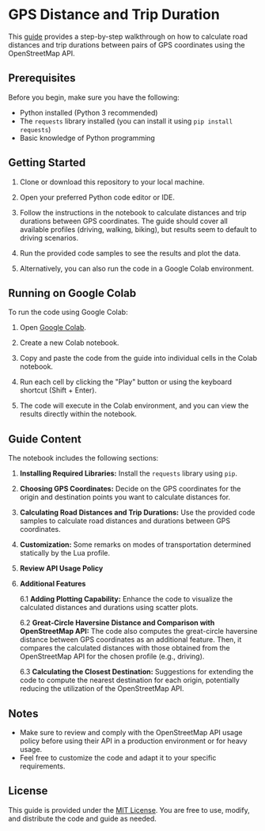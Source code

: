 # GPS Distance and Trip Duration

This [guide](https://github.com/gpulina/GPS-Distance-Duration/blob/main/GPS_Distance_Duration.ipynb) provides a step-by-step walkthrough on how to calculate road distances and trip durations between pairs of GPS coordinates using the OpenStreetMap API.

## Prerequisites

Before you begin, make sure you have the following:

- Python installed (Python 3 recommended)
- The `requests` library installed (you can install it using `pip install requests`)
- Basic knowledge of Python programming

## Getting Started

1. Clone or download this repository to your local machine.

2. Open your preferred Python code editor or IDE.

3. Follow the instructions in the notebook to calculate distances and trip durations between GPS coordinates. The guide should cover all available profiles (driving, walking, biking), but results seem to default to driving scenarios.

4. Run the provided code samples to see the results and plot the data.

5. Alternatively, you can also run the code in a Google Colab environment.

## Running on Google Colab

To run the code using Google Colab:

1. Open [Google Colab](https://colab.research.google.com/).

2. Create a new Colab notebook.

3. Copy and paste the code from the guide into individual cells in the Colab notebook.

4. Run each cell by clicking the "Play" button or using the keyboard shortcut (Shift + Enter).

5. The code will execute in the Colab environment, and you can view the results directly within the notebook.

## Guide Content

The notebook includes the following sections:

1. **Installing Required Libraries:** Install the `requests` library using `pip`.

2. **Choosing GPS Coordinates:** Decide on the GPS coordinates for the origin and destination points you want to calculate distances for.

3. **Calculating Road Distances and Trip Durations:** Use the provided code samples to calculate road distances and durations between GPS coordinates.

4. **Customization:** Some remarks on modes of transportation determined statically by the Lua profile. 

5. **Review API Usage Policy**

6. **Additional Features**
  
    6.1 **Adding Plotting Capability:** Enhance the code to visualize the calculated distances and durations using scatter plots.

    6.2 **Great-Circle Haversine Distance and Comparison with OpenStreetMap API:** The code also computes the great-circle haversine distance between GPS coordinates as an additional feature. Then, it compares the calculated distances with those obtained from the OpenStreetMap API for the chosen profile (e.g., driving).

   6.3 **Calculating the Closest Destination:** Suggestions for extending the code to compute the nearest destination for each origin, potentially reducing the utilization of the OpenStreetMap API.
   
  

## Notes

- Make sure to review and comply with the OpenStreetMap API usage policy before using their API in a production environment or for heavy usage.
- Feel free to customize the code and adapt it to your specific requirements.

## License

This guide is provided under the [MIT License](LICENSE). You are free to use, modify, and distribute the code and guide as needed.
